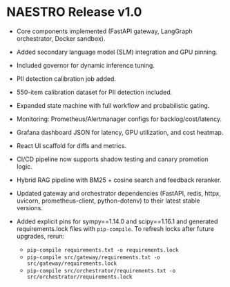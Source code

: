 # NAESTRO Release v1.0

- Core components implemented (FastAPI gateway, LangGraph orchestrator, Docker sandbox).
- Added secondary language model (SLM) integration and GPU pinning.
- Included governor for dynamic inference tuning.
- PII detection calibration job added.
- 550-item calibration dataset for PII detection included.
- Expanded state machine with full workflow and probabilistic gating.
- Monitoring: Prometheus/Alertmanager configs for backlog/cost/latency.
- Grafana dashboard JSON for latency, GPU utilization, and cost heatmap.
- React UI scaffold for diffs and metrics.
- CI/CD pipeline now supports shadow testing and canary promotion logic.
- Hybrid RAG pipeline with BM25 + cosine search and feedback reranker.

- Updated gateway and orchestrator dependencies (FastAPI, redis, httpx, uvicorn, prometheus-client,
  python-dotenv) to their latest stable versions.
- Added explicit pins for sympy==1.14.0 and scipy==1.16.1 and generated requirements.lock files with
  `pip-compile`. To refresh locks after future upgrades, rerun:
  - `pip-compile requirements.txt -o requirements.lock`
  - `pip-compile src/gateway/requirements.txt -o src/gateway/requirements.lock`
  - `pip-compile src/orchestrator/requirements.txt -o src/orchestrator/requirements.lock`

